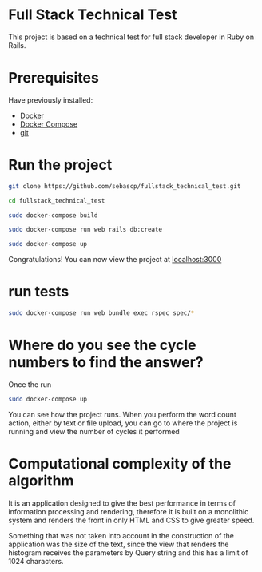 # Full Stack Technical Test

This project is based on a technical test for full stack developer in Ruby on Rails.

# Prerequisites

Have previously installed:
- [Docker](https://docs.docker.com/engine/install/)
- [Docker Compose](https://docs.docker.com/compose/install/)
- [git](https://git-scm.com/book/en/v2/Getting-Started-Installing-Git)

# Run the project

```bash
git clone https://github.com/sebascp/fullstack_technical_test.git
```
```bash
cd fullstack_technical_test
```
```bash
sudo docker-compose build
```
```bash
sudo docker-compose run web rails db:create
```
```bash
sudo docker-compose up
```
Congratulations! You can now view the project at [localhost:3000](http://localhost:3000/)

# run tests
```bash
sudo docker-compose run web bundle exec rspec spec/*
```

# Where do you see the cycle numbers to find the answer?

Once the run
```bash
sudo docker-compose up
```
You can see how the project runs. When you perform the word count action, either by text or file upload, you can go to where the project is running and view the number of cycles it performed

# Computational complexity of the algorithm

It is an application designed to give the best performance in terms of information processing and rendering, therefore it is built on a monolithic system and renders the front in only HTML and CSS to give greater speed.

Something that was not taken into account in the construction of the application was the size of the text, since the view that renders the histogram receives the parameters by Query string and this has a limit of 1024 characters.
